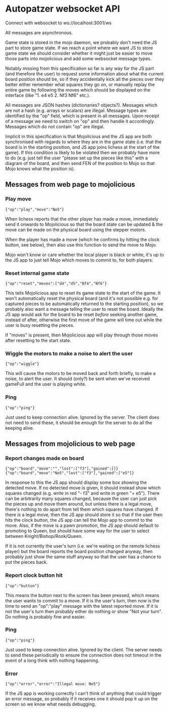 # Autopatzer websocket API

Connect with websocket to ws://localhost:3001/ws

All messages are asynchronous.

Game state is stored in the mojo daemon, we probably don't need the JS part
to store game state. If we reach a point where we want JS to store game state
we should consider whether it might just be easier to move those parts into
mojolicious and add some websocket message types.

Notably missing from this specification so far is any way for the JS part (and
therefore the user) to request some information about what the current board position
should be, so if they accidentally kick all the pieces over they better either remember
what squares they go on, or manually replay the entire game by following the
moves which should be displayed on the interface (like "1. e4 e5 2. Nf3 Nf6" etc.).

All messages are JSON hashes (dictionaries? objects?). Messages which are not a hash (e.g.
arrays or scalars) are illegal.
Message types are identified by the "op" field, which is present in all messages.
Upon receipt of a message we need to switch on "op" and then handle it accordingly.
Messages which do not contain "op" are illegal.

Implicit in this specification is that Mojolicious and the JS app are both synchronised
with regards to where they are in the game state (i.e. that the board is in the starting
position, and JS app joins lichess at the start of the game). If this condition is likely
to be violated then we probably have more to do (e.g. just tell the user "please set up
the pieces like this" with a diagram of the board, and then send FEN of the position
to Mojo so that Mojo knows what the position is).

## Messages from web page to mojolicious

### Play move

    {"op":"play","move":"Ne5"}

When lichess reports that the other player has made a move, immediately send it onwards
to Mojolicious so that the board state can be updated & the move can be made on the physical
board using the stepper motors.

When the player has made a move (which he confirms by hitting the clock button, see below),
then also use this function to send the move to Mojo.

Mojo won't know or care whether the local player is black or white, it's up to the JS app
to just tell Mojo which moves to commit to, for both players.

### Reset internal game state

    {"op":"reset","moves":["d4","d5","Bf4","Nf6"}

This tells Mojolicious app to reset its game state to the start of the game. It won't automatically
reset the physical board (and it's not possible e.g. for captured pieces to be automatically
returned to the starting position), so we probably also want a message telling the user to reset
the board. Ideally the JS app would ask for the board to be reset *before* seeking another game,
instead of after, otherwise the first move of the game will time out while the user is busy
resetting the pieces.

If "moves" is present, then Mojolicious app will play through those moves after resetting to the
start state.

### Wiggle the motors to make a noise to alert the user

    {"op":"wiggle"}

This will cause the motors to be moved back and forth briefly, to make a noise, to alert the user.
It should (only?) be sent when we've received gameFull and the user is playing white.

### Ping

    {"op":"ping"}

Just used to keep connection alive. Ignored by the server. The client does not need to send these,
it should be enough for the server to do all the keeping alive.

## Messages from mojolicious to web page

### Report changes made on board

    {"op":"board","move":"","lost":["f3"],"gained":[]}
    {"op":"board","move":"Ne5","lost":["f3"],"gained":["e5"]}

In response to this the JS app should display some box showing the detected move. If
no detected move is given, it should instead show which squares changed (e.g. write in
red "- f3" and write in green "+ e5"). There can be arbitrarily many squares
changed, because the user can just pick the pieces up and move them around, but unless
there is a legal move, there's nothing to do apart from tell them which squares have
changed. If there *is* a legal move, then the JS app should store it so that if the
user then hits the clock button, the JS app can tell the Mojo app to commit to the
move. Also, if the move is a pawn promotion, the JS app should default to promoting
to Queen, but should have some way for the user to select between Knight/Bishop/Rook/Queen.

If it is not currently the user's turn (i.e. we're waiting on the remote lichess player)
but the board reports the board position changed anyway, then probably just show the same
stuff anyway so that the user has a chance to put the pieces back.

### Report clock button hit

    {"op":"button"}

This means the button next to the screen has been pressed, which means the user wants to
commit to a move. If it is the user's turn, then now is the time to send an "op":"play" message with
the latest reported move. If it is not the user's turn then probably either do nothing or
show "Not your turn". Do nothing is probably fine and easier.

### Ping

    {"op":"ping"}

Just used to keep connection alive. Ignored by the client. The server needs to send these
periodically to ensure the connection does not timeout in the event of a long think with
nothing happening.

### Error

    {"op":"error","error":"Illegal move: Ne5"}

If the JS app is working correctly I can't think of anything that could trigger an
error message, so probably if it receives one it should pop it up on the screen so
we know what needs debugging.
